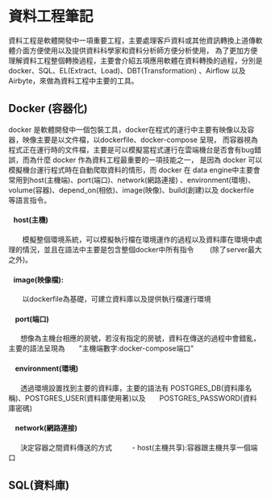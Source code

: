﻿# 資料工程筆記
   資料工程是軟體開發中一項重要工程，主要處理客戶資料或其他資訊轉換上道傳軟體介面方便使用以及提供資料科學家和資料分析師方便分析使用，
為了更加方便理解資料工程整個轉換過程，主要會介紹五項應用軟體在資料轉換的過程，分別是docker、SQL、EL(Extract、Load)、DBT(Transformation)
、Airflow 以及 Airbyte，來做為資料工程中主要的工具。

## Docker (容器化)
docker 是軟體開發中一個包裝工具，docker在程式的運行中主要有映像以及容器，映像主要是以文件檔，以dockerfile、docker-compose 呈現，
而容器視為程式正在運行時的文件檔，主要是可以模擬當程式運行在雲端機台是否會有bug錯誤，而為什麼 docker 作為資料工程最重要的一項技能之一，
是因為 docker 可以模擬機台運行程式時在自動爬取資料的情形，而 docker 在 data engine中主要會常用到host(主機端)、port(端口)、network(網路連接)
、environment(環境)、volume(容器)、depend_on(相依)、image(映像)、build(創建)以及 dockerfile 等語言指令。

#### &nbsp;&nbsp;&nbsp;host(主機)
 &nbsp;&nbsp;&nbsp; &nbsp;&nbsp;&nbsp;模擬整個環境系統，可以模擬執行檔在環境運作的過程以及資料庫在環境中處理的情況，並且在語法中主要是包含整個docker中所有指令
 &nbsp;&nbsp;&nbsp; &nbsp;&nbsp;&nbsp;(除了server最大之外)。

#### &nbsp;&nbsp;&nbsp;image(映像檔): 
&nbsp;&nbsp;&nbsp;&nbsp;&nbsp;&nbsp; 以dockerfile為基礎，可建立資料庫以及提供執行檔運行環境  

#### &nbsp;&nbsp;&nbsp; port(端口)
&nbsp;&nbsp;&nbsp;&nbsp;&nbsp;&nbsp;想像為主機台相應的房號，若沒有指定的房號，資料在傳送的過程中會錯亂，主要的語法呈現為 
&nbsp;&nbsp;&nbsp;&nbsp;&nbsp;&nbsp;"主機端數字:docker-compose端口"

#### &nbsp;&nbsp;&nbsp; environment(環境)
&nbsp;&nbsp;&nbsp;&nbsp;&nbsp;&nbsp;透過環境設置找到主要的資料庫，主要的語法有 POSTGRES_DB(資料庫名稱)、POSTGRES_USER(資料庫使用著)以及
&nbsp;&nbsp;&nbsp;&nbsp;&nbsp;&nbsp;POSTGRES_PASSWORD(資料庫密碼)

#### &nbsp;&nbsp;&nbsp; network(網路連接)
&nbsp;&nbsp;&nbsp;&nbsp;&nbsp;&nbsp;決定容器之間資料傳送的方式
&nbsp;&nbsp;&nbsp;&nbsp;&nbsp;&nbsp;&nbsp;&nbsp;&nbsp;- host(主機共享):容器跟主機共享一個端口

## SQL(資料庫)



















